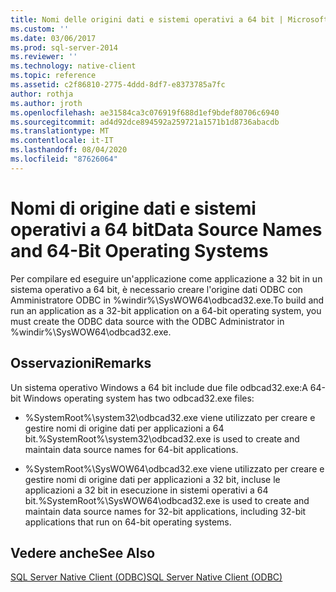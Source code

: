 ```yaml
---
title: Nomi delle origini dati e sistemi operativi a 64 bit | Microsoft Docs
ms.custom: ''
ms.date: 03/06/2017
ms.prod: sql-server-2014
ms.reviewer: ''
ms.technology: native-client
ms.topic: reference
ms.assetid: c2f86810-2775-4ddd-8df7-e8373785a7fc
author: rothja
ms.author: jroth
ms.openlocfilehash: ae31584ca3c076919f688d1ef9bdef80706c6940
ms.sourcegitcommit: ad4d92dce894592a259721a1571b1d8736abacdb
ms.translationtype: MT
ms.contentlocale: it-IT
ms.lasthandoff: 08/04/2020
ms.locfileid: "87626064"
---
```

# <a name="data-source-names-and-64-bit-operating-systems"></a><span data-ttu-id="fc038-102">Nomi di origine dati e sistemi operativi a 64 bit</span><span class="sxs-lookup"><span data-stu-id="fc038-102">Data Source Names and 64-Bit Operating Systems</span></span>
  <span data-ttu-id="fc038-103">Per compilare ed eseguire un'applicazione come applicazione a 32 bit in un sistema operativo a 64 bit, è necessario creare l'origine dati ODBC con Amministratore ODBC in %windir%\SysWOW64\odbcad32.exe.</span><span class="sxs-lookup"><span data-stu-id="fc038-103">To build and run an application as a 32-bit application on a 64-bit operating system, you must create the ODBC data source with the ODBC Administrator in %windir%\SysWOW64\odbcad32.exe.</span></span>  
  
## <a name="remarks"></a><span data-ttu-id="fc038-104">Osservazioni</span><span class="sxs-lookup"><span data-stu-id="fc038-104">Remarks</span></span>  
 <span data-ttu-id="fc038-105">Un sistema operativo Windows a 64 bit include due file odbcad32.exe:</span><span class="sxs-lookup"><span data-stu-id="fc038-105">A 64-bit Windows operating system has two odbcad32.exe files:</span></span>  
  
-   <span data-ttu-id="fc038-106">%SystemRoot%\system32\odbcad32.exe viene utilizzato per creare e gestire nomi di origine dati per applicazioni a 64 bit.</span><span class="sxs-lookup"><span data-stu-id="fc038-106">%SystemRoot%\system32\odbcad32.exe is used to create and maintain data source names for 64-bit applications.</span></span>  
  
-   <span data-ttu-id="fc038-107">%SystemRoot%\SysWOW64\odbcad32.exe viene utilizzato per creare e gestire nomi di origine dati per applicazioni a 32 bit, incluse le applicazioni a 32 bit in esecuzione in sistemi operativi a 64 bit.</span><span class="sxs-lookup"><span data-stu-id="fc038-107">%SystemRoot%\SysWOW64\odbcad32.exe is used to create and maintain data source names for 32-bit applications, including 32-bit applications that run on 64-bit operating systems.</span></span>  
  
## <a name="see-also"></a><span data-ttu-id="fc038-108">Vedere anche</span><span class="sxs-lookup"><span data-stu-id="fc038-108">See Also</span></span>  
 [<span data-ttu-id="fc038-109">SQL Server Native Client &#40;ODBC&#41;</span><span class="sxs-lookup"><span data-stu-id="fc038-109">SQL Server Native Client &#40;ODBC&#41;</span></span>](sql-server-native-client-odbc.md)  
  
  
